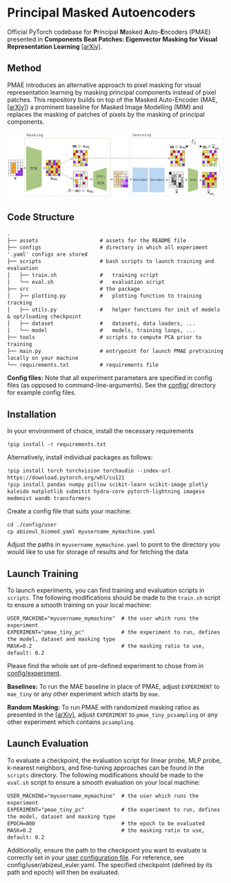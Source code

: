# Principal Masked Autoencoders

Official PyTorch codebase for **P**rincipal **M**asked **A**uto-**E**ncoders (PMAE) presented in **Components Beat Patches: Eigenvector Masking for Visual Representation Learning** 
[\[arXiv\]](https://alicebizeul.github.io/assets/pdf/mae.pdf).

## Method
PMAE introduces an alternative approach to pixel masking for visual representation learning by masking principal components instead of pixel patches. This repository builds on top of the Masked Auto-Encoder (MAE, [\[arXiv\]](https://arxiv.org/pdf/2111.06377)) a prominent baseline for Masked Image Modelling (MIM) and replaces the masking of patches of pixels by the masking of principal components.

![pmae](https://github.com/alicebizeul/pmae/blob/main/assets/diagram.png)

## Code Structure

```
.
├── assets                    # assets for the README file
├── configs                   # directory in which all experiment '.yaml' configs are stored
├── scripts                   # bash scripts to launch training and evaluation
│   ├── train.sh              #   training script
│   └── eval.sh               #   evaluation script
├── src                       # the package
│   ├── plotting.py           #   plotting function to training tracking
│   ├── utils.py              #   helper functions for init of models & opt/loading checkpoint
│   ├── dataset               #   datasets, data loaders, ...
│   └── model                 #   models, training loops, ...
├── tools                     # scripts to compute PCA prior to training
├── main.py                   # entrypoint for launch PMAE pretraining locally on your machine
└── requirements.txt          # requirements file
```

**Config files:**
Note that all experiment parameters are specified in config files (as opposed to command-line-arguments). See the [config/](config/) directory for example config files.


## Installation 

In your environment of choice, install the necessary requirements

    !pip install -r requirements.txt 

Alternatively, install individual packages as follows:

    !pip install torch torchvision torchaudio --index-url https://download.pytorch.org/whl/cu121
    !pip install pandas numpy pillow scikit-learn scikit-image plotly kaleido matplotlib submitit hydra-core pytorch-lightning imageio medmnist wandb transformers

Create a config file that suits your machine:

    cd ./config/user
    cp abizeul_biomed.yaml myusername_mymachine.yaml

Adjust the paths in ```myusername_mymachine.yaml``` to point to the directory you would like to use for storage of results and for fetching the data

## Launch Training
To launch experiments, you can find training and evaluation scripts in  ```scripts```. The following modifications should be made to the ```train.sh``` script to ensure a smooth training on your local machine:

    USER_MACHINE="myusername_mymachine"  # the user which runs the experiment
    EXPERIMENT="pmae_tiny_pc"            # the experiment to run, defines the model, dataset and masking type
    MASK=0.2                             # the masking ratio to use, default: 0.2

Please find the whole set of pre-defined experiment to chose from in [config/experiment](config/experiment). 

**Baselines:** To run the MAE baseline in place of PMAE, adjust ```EXPERIMENT``` to ```mae_tiny``` or any other experiment which starts by ```mae```. 

**Random Masking:** To run PMAE with randomized masking ratios as presented in the [\[arXiv\]](https://alicebizeul.github.io/assets/pdf/mae.pdf), adjust ```EXPERIMENT``` to ```pmae_tiny_pcsampling``` or any other experiment which contains ```pcsampling```. 

## Launch Evaluation
To evaluate a checkpoint, the evaluation script for linear probe, MLP probe, k-nearest neighbors, and fine-tuning approaches can be found in the ```scripts``` directory. The following modifications should be made to the ```eval.sh``` script to ensure a smooth evaluation on your local machine:

    USER_MACHINE="myusername_mymachine"  # the user which runs the experiment
    EXPERIMENT="pmae_tiny_pc"            # the experiment to run, defines the model, dataset and masking type
    EPOCH=800                            # the epoch to be evaluated
    MASK=0.2                             # the masking ratio to use, default: 0.2

Additionally, ensure the path to the checkpoint you want to evaluate is correctly set in your [user configuration file](config/user/abizeul_euler.yaml). For reference, see config/user/abizeul_euler.yaml. The specified checkpoint (defined by its path and epoch) will then be evaluated.
